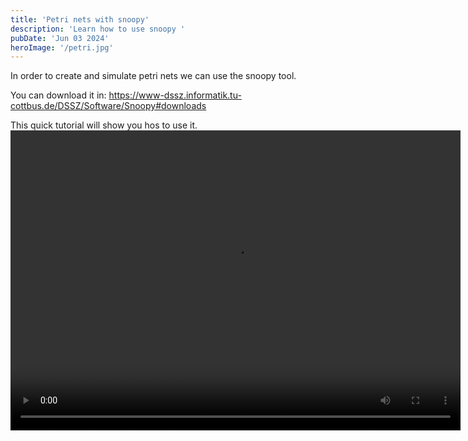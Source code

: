 ```yaml
---
title: 'Petri nets with snoopy'
description: 'Learn how to use snoopy '
pubDate: 'Jun 03 2024'
heroImage: '/petri.jpg'
---
```

In order to create and simulate petri nets we can use the snoopy tool.

You can download it in: https://www-dssz.informatik.tu-cottbus.de/DSSZ/Software/Snoopy#downloads

This quick tutorial will show you hos to use it.
<video width="720" height="480" controls>
  <source src="/petrinet.mp4" type="video/mp4">
</video>